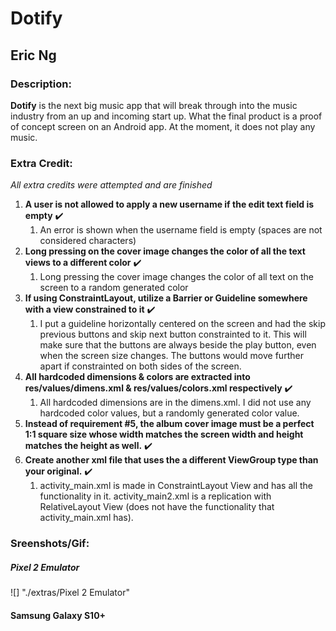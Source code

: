# Dotify
## Eric Ng

### Description:
**Dotify** is the next big music app that will break through into the music industry from an up and incoming start up. What the final product is a proof of concept screen on an Android app. At the moment, it does not play any music. 

### Extra Credit:
*All extra credits were attempted and are finished*
1. **A user is not allowed to apply a new username if the edit text field is empty** :heavy_check_mark:
   1. An error is shown when the username field is empty (spaces are not considered characters)
1. **Long pressing on the cover image changes the color of all the text views to a different color** :heavy_check_mark:
   1. Long pressing the cover image changes the color of all text on the screen to a random generated color
1. **If using ConstraintLayout, utilize a Barrier or Guideline somewhere with a view constrained to it** :heavy_check_mark:
   1. I put a guideline horizontally centered on the screen and had the skip previous buttons and skip next button constrainted to it. This will make sure that the buttons are always beside the play button, even when the screen size changes. The buttons would move further apart if constrainted on both sides of the screen.
1. **All hardcoded dimensions & colors are extracted into res/values/dimens.xml & res/values/colors.xml respectively** :heavy_check_mark:
   1. All hardcoded dimensions are in the dimens.xml. I did not use any hardcoded color values, but a randomly generated color value.
1. **Instead of requirement #5, the album cover image must be a perfect 1:1 square size whose width matches the screen width and height matches the height as well.** :heavy_check_mark:
1. **Create another xml file that uses the a different ViewGroup type than your original.** :heavy_check_mark:
   1. activity_main.xml is made in ConstraintLayout View and has all the functionality in it. activity_main2.xml is a replication with RelativeLayout View (does not have the functionality that activity_main.xml has).

### Sreenshots/Gif:

##### Pixel 2 Emulator
![] "./extras/Pixel 2 Emulator"


#### Samsung Galaxy S10+



